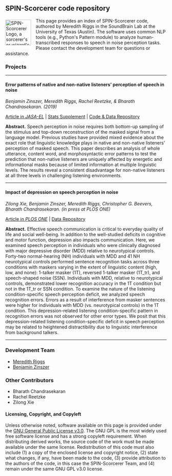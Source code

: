 ## SPIN-Scorcerer code repository
<img align="left" src="https://avatars3.githubusercontent.com/u/39776676" alt="SPIN-Scorcerer Logo, a sorcerer's or wizard's pointed blue hat with yellow stars on it" style="margin: 5px 15px 5px 0px; height: 80px; width: 80px;">This page provides an index of SPIN-Scorcerer code, authored by Meredith Riggs in the SoundBrain Lab at the University of Texas (Austin). The software uses common NLP tools (e.g., Python's Pattern module) to analyze human-transcribed responses to speech in noise perception tasks. Please contact the development team for questions or assistance.

### Projects

---
#### Error patterns of native and non-native listeners’ perception of speech in noise
*Benjamin Zinszer, Meredith Riggs, Rachel Reetzke, & Bharath Chandrasekaran. (2019)*

[Article in *JASA-EL*](NonnativeSPIN_JASA-EL_2019.pdf) | [Stats Supplement](EAB_Supplement-Statistical_Analyses_in_R.pdf) | [Code & Data Repository](https://github.com/SPIN-Scorcerer/Error-Analysis/)

**Abstract.** Speech perception in noise requires both bottom-up sampling of the stimulus and top-down reconstruction of the masked signal from a language model. Previous studies have provided mixed evidence about the exact role that linguistic knowledge plays in native and non-native listeners’ perception of masked speech. This paper describes an analysis of whole utterance, content word, and morphosyntactic error patterns to test the prediction that non-native listeners are uniquely affected by energetic and informational masks because of limited information at multiple linguistic levels. The results reveal a consistent disadvantage for non-native listeners at all three levels in challenging listening environments.

---
#### Impact of depression on speech perception in noise
*Zilong Xie, Benjamin Zinszer, Meredith Riggs, Christopher G. Beevers, Bharath Chandrasekaran. (in press at PLOS ONE)*

[Article in *PLOS ONE*](https://journals.plos.org/plosone/article?id=10.1371/journal.pone.0220928) | [Data Repository](https://github.com/SPIN-Scorcerer/Depression-SPIN-2019/)

**Abstract.** Effective speech communication is critical to everyday quality of life and social well-being. In addition to the well-studied deficits in cognitive and motor function, depression also impacts communication. Here, we examined speech perception in individuals who were clinically diagnosed with major depressive disorder (MDD) relative to neurotypical controls. Forty-two normal-hearing (NH) individuals with MDD and 41 NH neurotypical controls performed sentence recognition tasks across three conditions with maskers varying in the extent of linguistic content (high, low, and none): 1-talker masker (1T), reversed 1-talker masker (1T_tr), and speech-shaped noise (SSN). Individuals with MDD, relative to neurotypical controls, demonstrated lower recognition accuracy in the 1T condition but not in the 1T_tr or SSN condition. To examine the nature of the listening condition-specific speech perception deficit, we analyzed speech recognition errors. Errors as a result of interference from masker sentences were higher for individuals with MDD (vs. neurotypical controls) in the 1T condition. This depression-related listening condition-specific pattern in recognition errors was not observed for other error types. We posit that this depression-related listening condition-specific deficit in speech perception may be related to heightened distractibility due to linguistic interference from background talkers.

---
### Development Team

- [Meredith Riggs](https://github.com/mfriggs)
- [Benjamin Zinszer](https://github.com/bzinszer)

### Other Contributors

- Bharath Chandrasekaran
- Rachel Reetzke
- Zilong Xie

#### Licensing, Copyright, and Copyleft
Unless otherwise noted, software available on this page is provided under the [GNU General Public License v3.0](https://www.gnu.org/licenses/gpl-3.0.en.html). The GNU GPL is the most widely used free software license and has a strong copyleft requirement. When distributing derived works, the source code of the work must be made available under the same license. Redistribution of this code must also include (1) a copy of the enclosed license and copyright notice, (2) state what changes, if any, have been made to the code, (3) provide attribution to the authors of the code, in this case the SPIN-Scorcerer Team, and (4) remain under the same GNU GPL v3.0 license.
